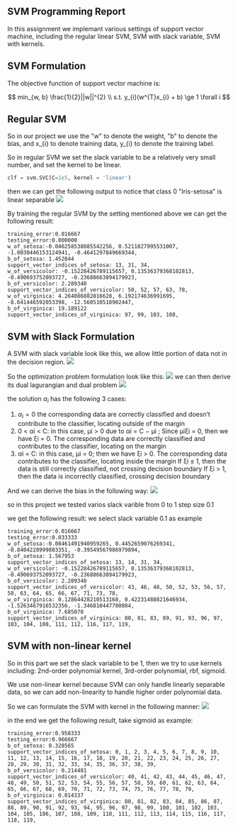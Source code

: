 ## **SVM Programming Report**
In this assignment we implemant various settings of support vector machine, including the regular linear SVM, SVM with slack variable, SVM with kernels.

## **SVM Formulation**
The objective function of support vector machine is:

$$
min_{w, b} \frac{1}{2}||w||^{2} \\
s.t. y_{i}(w^{T}x_{i} + b) \ge 1 \forall i
$$

## **Regular SVM**
So in our project we use the "w" to denote the weight, "b" to denote the bias, and x_{i} to denote training data, y_{i} to denote the training label.

So in regular SVM we set the slack variable to be a relatively very small number, and set the kernel to be linear.
```python
clf = svm.SVC(C=1e5, kernel = 'linear')
```
then we can get the following output to notice that class 0  "Iris-setosa" is linear separable
![](https://i.bmp.ovh/imgs/2022/04/03/1c378e8a14749b5f.png)

By training the regular SVM by the setting mentioned above we can get the following result:
```
training_error:0.016667
testing_error:0.000000
w_of_setosa:-0.046258538085542256, 0.5211827995531007, -1.0030446153124941, -0.4641297849669344, 
b_of_setosa: 1.452844
support_vector_indices_of_setosa: 13, 31, 34, 
w_of_versicolor: -0.15228426789115657, 0.13536379368102813, -0.490693752093727, -0.23688663894179923, 
b_of_versicolor: 2.289340
support_vector_indices_of_versicolor: 50, 52, 57, 63, 78, 
w_of_virginica: 4.264086882816628, 6.192174636991695, -8.641446592053398, -12.560510518902447, 
b_of_virginica: 19.189122
support_vector_indices_of_virginica: 97, 99, 103, 108, 
```

## **SVM with Slack Formulation**

A SVM with slack variable look like this, we allow little portion of data not in the decision region.
![](https://i.bmp.ovh/imgs/2022/04/03/8f90471dd8899712.png)

So the optimization problem formulation look like this:
![](https://i.bmp.ovh/imgs/2022/04/03/6c86c08324f36146.png)
we can then derive its dual lagurangian and dual problem 
![](https://i.bmp.ovh/imgs/2022/04/03/0988594784420a24.png)

the solution $\alpha_{i}$ has the following 3 cases:
1. $\alpha_{i} = 0$ the corresponding data are correctly classified and doesn’t contribute to the classifier, locating outside of the margin
2. 0 < αi < C: in this case, µi > 0 due to αi = C − µi
; Since µiξi = 0,
then we have ξi = 0. The corresponding data are correctly classified and
contributes to the classifier, locating on the margin
3. αi = C: in this case, µi = 0; then we have ξi > 0. The corresponding data
contributes to the classifier, locating inside the margin
If ξi ≤ 1, then the data is still correctly classified, not crossing decision
boundary
If ξi > 1, then the data is incorrectly classified, crossing decision boundary

And we can derive the bias in the following way:
![](https://i.bmp.ovh/imgs/2022/04/03/9a1e384c47d43494.png)

so in this project we tested varios slack varible from 0 to 1 step size 0.1

we get the following result:
we select slack variable 0.1 as example
```
training_error:0.016667
testing_error:0.033333
w_of_setosa:-0.08461491940959265, 0.4452659076269341, -0.8404228999803351, -0.39549567986979894, 
b_of_setosa: 1.567953
support_vector_indices_of_setosa: 13, 14, 31, 34, 
w_of_versicolor: -0.15228426789115657, 0.13536379368102813, -0.490693752093727, -0.23688663894179923, 
b_of_versicolor: 2.289340
support_vector_indices_of_versicolor: 43, 46, 48, 50, 52, 53, 56, 57, 58, 63, 64, 65, 66, 67, 71, 73, 78, 
w_of_virginica: 0.12864428210513168, 0.42231488821646934, -1.5263467916532356, -1.346810447700804, 
b_of_virginica: 7.685070
support_vector_indices_of_virginica: 80, 81, 83, 89, 91, 93, 96, 97, 103, 104, 108, 111, 112, 116, 117, 119, 

```

## **SVM with non-linear kernel**
So in this part we set the slack variable to be 1, then we try to use kernels including: 2nd-order polynomial kernel, 3rd-order polynomial, rbf, sigmoid.

We use non-linear kernel because SVM can only handle linearly separable data, so we can add non-linearity to handle higher order polynomial data.

So we can formulate the SVM with kernel in the following manner:
![](https://i.bmp.ovh/imgs/2022/04/03/06840ff7b5dae46b.png)

in the end we get the following result, take sigmoid as example:
```
training_error:0.958333
testing_error:0.966667
b_of_setosa: 0.328565
support_vector_indices_of_setosa: 0, 1, 2, 3, 4, 5, 6, 7, 8, 9, 10, 11, 12, 13, 14, 15, 16, 17, 18, 19, 20, 21, 22, 23, 24, 25, 26, 27, 28, 29, 30, 31, 32, 33, 34, 35, 36, 37, 38, 39, 
b_of_versicolor: 0.214481
support_vector_indices_of_versicolor: 40, 41, 42, 43, 44, 45, 46, 47, 48, 49, 50, 51, 52, 53, 54, 55, 56, 57, 58, 59, 60, 61, 62, 63, 64, 65, 66, 67, 68, 69, 70, 71, 72, 73, 74, 75, 76, 77, 78, 79, 
b_of_virginica: 0.014337
support_vector_indices_of_virginica: 80, 81, 82, 83, 84, 85, 86, 87, 88, 89, 90, 91, 92, 93, 94, 95, 96, 97, 98, 99, 100, 101, 102, 103, 104, 105, 106, 107, 108, 109, 110, 111, 112, 113, 114, 115, 116, 117, 118, 119, 

```
